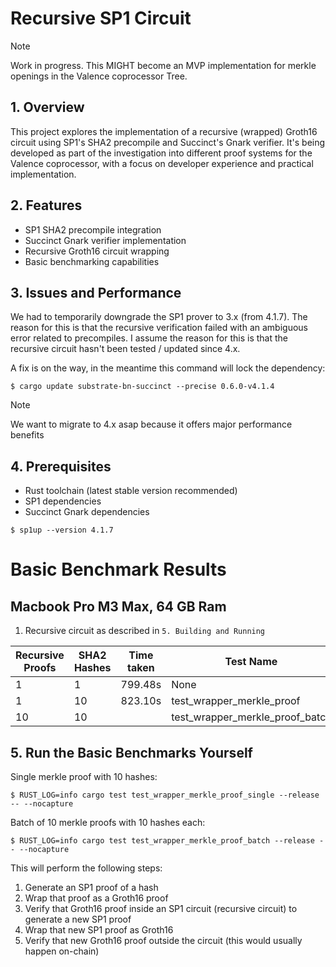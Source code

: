 # Recursive SP1 Circuit

>[!NOTE]
> Work in progress.
> This MIGHT become an MVP implementation for merkle openings
> in the Valence coprocessor Tree.

## 1. Overview

This project explores the implementation of a recursive (wrapped) Groth16 circuit using SP1's SHA2 precompile and Succinct's Gnark verifier. It's being developed as part of the investigation into different proof systems for the Valence coprocessor, with a focus on developer experience and practical implementation.

## 2. Features

- SP1 SHA2 precompile integration
- Succinct Gnark verifier implementation
- Recursive Groth16 circuit wrapping
- Basic benchmarking capabilities


## 3. Issues and Performance

We had to temporarily downgrade the SP1 prover to 3.x (from 4.1.7).
The reason for this is that the recursive verification failed with an ambiguous 
error related to precompiles. I assume the reason for this is that the recursive 
circuit hasn't been tested / updated since 4.x.

A fix is on the way, in the meantime this command will lock the dependency:

```shell
$ cargo update substrate-bn-succinct --precise 0.6.0-v4.1.4
```

>[!NOTE]
> We want to migrate to 4.x asap because it offers major performance benefits

## 4. Prerequisites

- Rust toolchain (latest stable version recommended)
- SP1 dependencies
- Succinct Gnark dependencies

```shell
$ sp1up --version 4.1.7
```


# Basic Benchmark Results
## Macbook Pro M3 Max, 64 GB Ram

1. Recursive circuit as described in `5. Building and Running`

| Recursive Proofs | SHA2 Hashes | Time taken | Test Name | 
|---|---|---|---|
| 1 | 1 | 799.48s | None |
| 1 | 10 | 823.10s | test_wrapper_merkle_proof |
| 10 | 10 |  | test_wrapper_merkle_proof_batch |

## 5. Run the Basic Benchmarks Yourself

Single merkle proof with 10 hashes:

```shell
$ RUST_LOG=info cargo test test_wrapper_merkle_proof_single --release -- --nocapture
```

Batch of 10 merkle proofs with 10 hashes each:

```shell
$ RUST_LOG=info cargo test test_wrapper_merkle_proof_batch --release -- --nocapture
```

This will perform the following steps:

1. Generate an SP1 proof of a hash
2. Wrap that proof as a Groth16 proof
3. Verify that Groth16 proof inside an SP1 circuit (recursive circuit) to generate a new SP1 proof
4. Wrap that new SP1 proof as Groth16
5. Verify that new Groth16 proof outside the circuit (this would usually happen on-chain)
